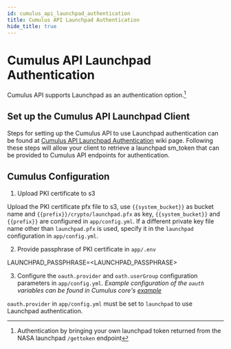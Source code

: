 ```yaml
---
id: cumulus_api_launchpad_authentication
title: Cumulus API Launchpad Authentication
hide_title: true
---
```


# Cumulus API Launchpad Authentication
Cumulus API supports Launchpad as an authentication option.[^1]

## Set up the Cumulus API Launchpad Client

Steps for setting up the Cumulus API to use Launchpad authentication can be found at [Cumulus API Launchpad Authentication](https://wiki.earthdata.nasa.gov/display/CUMULUS/Cumulus+API+with+Launchpad+Authentication) wiki page.  Following these steps will allow your client to retrieve a launchpad sm_token that can be provided to Cumulus API endpoints for authentication.


## Cumulus Configuration

1. Upload PKI certificate to s3

Upload the PKI certificate pfx file to s3, use `{{system_bucket}}` as bucket name and `{{prefix}}/crypto/launchpad.pfx` as key, `{{system_bucket}}` and `{{prefix}}` are configured in `app/config.yml`. If a different private key file name other than `launchpad.pfx` is used, specify it in the `launchpad` configuration in `app/config.yml`.

2. Provide passphrase of PKI certificate in `app/.env`

LAUNCHPAD_PASSPHRASE=<LAUNCHPAD_PASSPHRASE>

3. Configure the `oauth.provider` and `oath.userGroup` configuration parameters in `app/config.yml`. _Example configuration of the `oauth` variables can be found in Cumulus core's [example](https://github.com/nasa/cumulus/blob/master/example/app/config.yml)_

`oauth.provider` in `app/config.yml` must be set to `launchpad` to use Launchpad authentication.

[^1]: Authentication by bringing your own launchpad token returned from the NASA launchpad `/gettoken` endpoint

